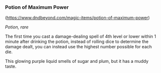 ### Potion of Maximum Power

(https://www.dndbeyond.com/magic-items/potion-of-maximum-power)

_Potion, rare_

The first time you cast a damage-dealing spell of 4th level or lower within 1 minute after drinking the potion, instead of rolling dice to determine the damage dealt, you can instead use the highest number possible for each die.

This glowing purple liquid smells of sugar and plum, but it has a muddy taste.